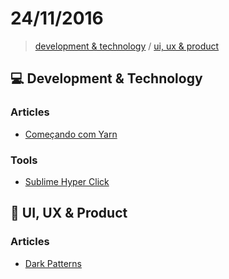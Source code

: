 # 24/11/2016

> [development & technology](#development--technology) / [ui, ux & product](#ui-ux--product)


## :computer: Development & Technology

### Articles
- [Começando com Yarn](https://braziljs.org/blog/comecando-com-yarn/)

### Tools
- [Sublime Hyper Click](https://github.com/aziz/SublimeHyperClick)


## :art: UI, UX & Product

### Articles
- [Dark Patterns](http://darkpatterns.org/)